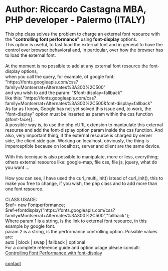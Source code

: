 <h1>Author: Riccardo Castagna MBA, PHP developer - Palermo (ITALY) </h1>
<p>This php class solves the problem to charge an external font resource 
with the <strong>"controlling font performance"</strong> using <strong>font-display</strong> options.<br>
This option is useful, to fast load the external font and in general to have the control over browser behavioral and, in particular, over how the
browser has to load the external font.<br><br>  
At the moment is no possible to add at any external font resource the font-display options,<br> 
when you call the query, for example, of google font:<br>
"https://fonts.googleapis.com/css?family=Montserrat+Alternates%3A300%2C500" <br>
and you wish to add the param: "&font-display=fallback" <br>
like this: "https://fonts.googleapis.com/css?family=Montserrat+Alternates%3A300%2C500&font-display=fallback" <br> 
As far as I know, Google has not yet solved this issue and, to work, 
the "font-display" option must be inserted as param within the css function @font-face{}.<br>   
A possible way is, to use the php cURL extension to manipulate this external resourse and add 
the font-display option param inside the css function. And also, very important thing, if the external resource is charged by server side, 
the client side gain. Working on localhost, obviously, the thing is imperceptible because on localhost, server and client are the same device.<br><br>
With this tecnique is also possible to manipulate, more or less, everything; others external resource like: 
google-map, file css, file js, jquery, what do you want ...<br><br> 
How you can see, I have used the curl_multi_init() istead of curl_init(), this to make you free to change, if you wish, the php class and 
to add more than one font resource.<br><br>
CLASS USAGE:<br> 
$ref= new Fontperformance;<br>
$ref->fontdisplay("https://fonts.googleapis.com/css?family=Montserrat+Alternates%3A300%2C500","fallback");<br>
Where param 1 is a string, is the link to external font resource, in this example by google font.<br>
param 2 is a string, is the performance controlling option. Possible values are:<br>
 auto | block | swap | fallback | optional<br> 
For a complete reference guide and option usage please consult:<br> 
<a href="https://developers.google.com/web/updates/2016/02/font-display">Controlling Font Performance with font-display</a><br><br>
<a href="https://api.whatsapp.com/send?phone=393315954155">contact</a> 
</p> 
